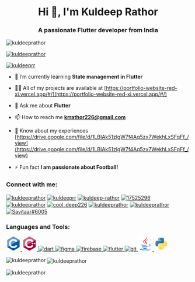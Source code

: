 <h1 align="center">Hi 👋, I'm Kuldeep Rathor</h1>
<h3 align="center">A passionate Flutter developer from India</h3>

<p align="left"> <img src="https://komarev.com/ghpvc/?username=kuldeeprathor&label=Profile%20views&color=0e75b6&style=flat" alt="kuldeeprathor" /> </p>

<p align="left"> <a href="https://github.com/ryo-ma/github-profile-trophy"><img src="https://github-profile-trophy.vercel.app/?username=kuldeeprathor" alt="kuldeeprathor" /></a> </p>

<p align="left"> <a href="https://twitter.com/kuldeeprr" target="blank"><img src="https://img.shields.io/twitter/follow/kuldeeprr?logo=twitter&style=for-the-badge" alt="kuldeeprr" /></a> </p>

- 🌱 I’m currently learning **State management in Flutter**

- 👨‍💻 All of my projects are available at [https://portfolio-website-red-xi.vercel.app/#/](https://portfolio-website-red-xi.vercel.app/#/)

- 💬 Ask me about **Flutter**

- 📫 How to reach me **krrathor226@gmail.com**

- 📄 Know about my experiences [https://drive.google.com/file/d/1LBIAk51zlgW7f4Aq5zx7WekhLxSFqFf_/view](https://drive.google.com/file/d/1LBIAk51zlgW7f4Aq5zx7WekhLxSFqFf_/view)

- ⚡ Fun fact **I am passionate about Football!**

<h3 align="left">Connect with me:</h3>
<p align="left">
<a href="https://dev.to/kuldeeprathor" target="blank"><img align="center" src="https://raw.githubusercontent.com/rahuldkjain/github-profile-readme-generator/master/src/images/icons/Social/devto.svg" alt="kuldeeprathor" height="30" width="40" /></a>
<a href="https://twitter.com/kuldeeprr" target="blank"><img align="center" src="https://raw.githubusercontent.com/rahuldkjain/github-profile-readme-generator/master/src/images/icons/Social/twitter.svg" alt="kuldeeprr" height="30" width="40" /></a>
<a href="https://linkedin.com/in/kuldeep-rathor" target="blank"><img align="center" src="https://raw.githubusercontent.com/rahuldkjain/github-profile-readme-generator/master/src/images/icons/Social/linked-in-alt.svg" alt="kuldeep-rathor" height="30" width="40" /></a>
<a href="https://stackoverflow.com/users/17525296" target="blank"><img align="center" src="https://raw.githubusercontent.com/rahuldkjain/github-profile-readme-generator/master/src/images/icons/Social/stack-overflow.svg" alt="17525296" height="30" width="40" /></a>
<a href="https://kaggle.com/kuldeeprathor" target="blank"><img align="center" src="https://raw.githubusercontent.com/rahuldkjain/github-profile-readme-generator/master/src/images/icons/Social/kaggle.svg" alt="kuldeeprathor" height="30" width="40" /></a>
<a href="https://instagram.com/cool_deep226" target="blank"><img align="center" src="https://raw.githubusercontent.com/rahuldkjain/github-profile-readme-generator/master/src/images/icons/Social/instagram.svg" alt="cool_deep226" height="30" width="40" /></a>
<a href="https://dribbble.com/kuldeeprathor" target="blank"><img align="center" src="https://raw.githubusercontent.com/rahuldkjain/github-profile-readme-generator/master/src/images/icons/Social/dribbble.svg" alt="kuldeeprathor" height="30" width="40" /></a>
<a href="https://www.behance.net/kuldeeprathor" target="blank"><img align="center" src="https://raw.githubusercontent.com/rahuldkjain/github-profile-readme-generator/master/src/images/icons/Social/behance.svg" alt="kuldeeprathor" height="30" width="40" /></a>
<a href="https://discord.gg/Savitaar#6005" target="blank"><img align="center" src="https://raw.githubusercontent.com/rahuldkjain/github-profile-readme-generator/master/src/images/icons/Social/discord.svg" alt="Savitaar#6005" height="30" width="40" /></a>
</p>

<h3 align="left">Languages and Tools:</h3>
<p align="left"> <a href="https://www.cprogramming.com/" target="_blank" rel="noreferrer"> <img src="https://raw.githubusercontent.com/devicons/devicon/master/icons/c/c-original.svg" alt="c" width="40" height="40"/> </a> <a href="https://www.w3schools.com/cpp/" target="_blank" rel="noreferrer"> <img src="https://raw.githubusercontent.com/devicons/devicon/master/icons/cplusplus/cplusplus-original.svg" alt="cplusplus" width="40" height="40"/> </a> <a href="https://dart.dev" target="_blank" rel="noreferrer"> <img src="https://www.vectorlogo.zone/logos/dartlang/dartlang-icon.svg" alt="dart" width="40" height="40"/> </a> <a href="https://www.figma.com/" target="_blank" rel="noreferrer"> <img src="https://www.vectorlogo.zone/logos/figma/figma-icon.svg" alt="figma" width="40" height="40"/> </a> <a href="https://firebase.google.com/" target="_blank" rel="noreferrer"> <img src="https://www.vectorlogo.zone/logos/firebase/firebase-icon.svg" alt="firebase" width="40" height="40"/> </a> <a href="https://flutter.dev" target="_blank" rel="noreferrer"> <img src="https://www.vectorlogo.zone/logos/flutterio/flutterio-icon.svg" alt="flutter" width="40" height="40"/> </a> <a href="https://git-scm.com/" target="_blank" rel="noreferrer"> <img src="https://www.vectorlogo.zone/logos/git-scm/git-scm-icon.svg" alt="git" width="40" height="40"/> </a> <a href="https://www.java.com" target="_blank" rel="noreferrer"> <img src="https://raw.githubusercontent.com/devicons/devicon/master/icons/java/java-original.svg" alt="java" width="40" height="40"/> </a> <a href="https://www.python.org" target="_blank" rel="noreferrer"> <img src="https://raw.githubusercontent.com/devicons/devicon/master/icons/python/python-original.svg" alt="python" width="40" height="40"/> </a> </p>

<p><img align="left" src="https://github-readme-stats.vercel.app/api/top-langs?username=kuldeeprathor&show_icons=true&locale=en&layout=compact" alt="kuldeeprathor" /></p>

<p>&nbsp;<img align="center" src="https://github-readme-stats.vercel.app/api?username=kuldeeprathor&show_icons=true&locale=en" alt="kuldeeprathor" /></p>

<p><img align="center" src="https://github-readme-streak-stats.herokuapp.com/?user=kuldeeprathor&" alt="kuldeeprathor" /></p>
